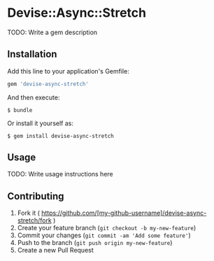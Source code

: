# Devise::Async::Stretch

TODO: Write a gem description

## Installation

Add this line to your application's Gemfile:

```ruby
gem 'devise-async-stretch'
```

And then execute:

    $ bundle

Or install it yourself as:

    $ gem install devise-async-stretch

## Usage

TODO: Write usage instructions here

## Contributing

1. Fork it ( https://github.com/[my-github-username]/devise-async-stretch/fork )
2. Create your feature branch (`git checkout -b my-new-feature`)
3. Commit your changes (`git commit -am 'Add some feature'`)
4. Push to the branch (`git push origin my-new-feature`)
5. Create a new Pull Request
